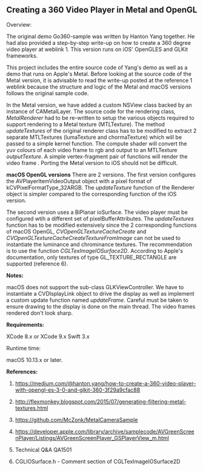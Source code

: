 
## Creating a 360 Video Player in Metal and OpenGL

Overview:

The original demo Go360-sample was written by Hanton Yang together. He had also provided a step-by-step write-up on how to create a 360 degree video player at weblink 1. This version runs on iOS' OpenGLES and GLKit frameworks. 


This project includes the entire source code of Yang's demo as well as a demo that runs on Apple's Metal. Before looking at the source code of the Metal version, it is advisable to read the write-up posted at the reference 1 weblink because the structure and logic of the Metal and macOS versions follows the original sample code.

In the Metal version, we have added a custom NSView class backed by an instance of CAMetalLayer. The source code for the rendering class, *MetalRenderer* had to be re-written to setup the various objects required to support rendering to a Metal texture (MTLTexture). The method *updateTextures* of the original renderer class has to be modified to extract 2 separate MTLTextures (lumaTexture and chormaTexture) which will be passed to a simple kernel function. The compute shader will convert the yuv colours of each video frame to rgb and output to an MTLTexture *outputTexture*. A simple vertex-fragment pair of functions will render the video frame .
Porting the Metal version to iOS should not be difficult.


**macOS OpenGL versions**
There are 2 versions. The first version configures the AVPlayerItemVideoOutput object with a pixel format of kCVPixelFormatType_32ARGB. The *updateTexture* function of the Renderer object is simpler compared to the corresponding function of the iOS version.

The second version uses a BiPlanar ioSurface. The video player must be configured  wtih a different set of  pixelBufferAttributes. The *updateTextures* function has to be modified extensively since the 2 corresponding functions of macOS OpenGL, *CVOpenGLTextureCacheCreate* and *CVOpenGLTextureCacheCreateTextureFromImage* can not be used to instantiate the luminance and chrominance textures. The recommendation is to use the function *CGLTexImageIOSurface2D*. According to Apple's documentation, only textures of type GL_TEXTURE_RECTANGLE are supported (reference 6). 


**Notes:**

macOS does not support the sub-class GLKViewController. We have to instantiate a CVDIsplayLink object to drive the display as well as implement a custom update function named *updateFrame*. Careful must be taken to ensure drawing to the display is done on the main thread. The video frames rendered don't look sharp.


**Requirements:**

XCode 8.x or XCode 9.x
Swift 3.x

Runtime time:

macOS 10.13.x or later.

**References:**


1) https://medium.com/@hanton.yang/how-to-create-a-360-video-player-with-opengl-es-3-0-and-glkit-360-3f29a9cfac88


2) http://flexmonkey.blogspot.com/2015/07/generating-filtering-metal-textures.html


3) https://github.com/McZonk/MetalCameraSample

4) https://developer.apple.com/library/archive/samplecode/AVGreenScreenPlayer/Listings/AVGreenScreenPlayer_GSPlayerView_m.html

5) Technical Q&A QA1501

6) CGLIOSurface.h - Comment section of CGLTexImageIOSurface2D
